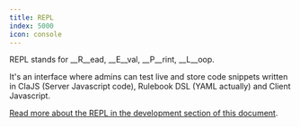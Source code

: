```yaml
---
title: REPL
index: 5000
icon: console
---
```


REPL stands for __R__ead, __E__val, __P__rint, __L__oop.

It's an interface where admins can test live and store code snippets
written in ClaJS (Server Javascript code), Rulebook DSL (YAML actually)
and Client Javascript.

[Read more about the REPL in the development section of this document](/devel/repl).
